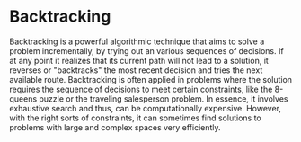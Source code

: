 # Backtracking

Backtracking is a powerful algorithmic technique that aims to solve a problem incrementally, by trying out an various sequences of decisions. If at any point it realizes that its current path will not lead to a solution, it reverses or "backtracks" the most recent decision and tries the next available route. Backtracking is often applied in problems where the solution requires the sequence of decisions to meet certain constraints, like the 8-queens puzzle or the traveling salesperson problem. In essence, it involves exhaustive search and thus, can be computationally expensive. However, with the right sorts of constraints, it can sometimes find solutions to problems with large and complex spaces very efficiently. 